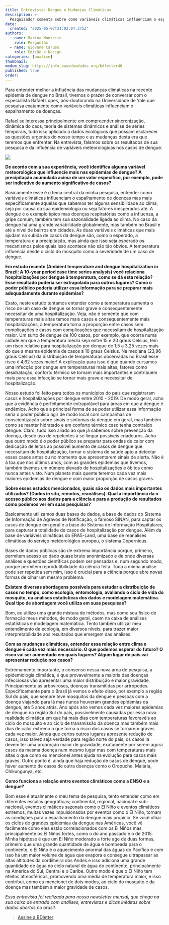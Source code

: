 ```yaml
---
title: Entrevista: Dengue e Mudanças Climáticas
description: >-
  Pesquisador comenta sobre como variáveis climáticas influenciam o espalhamento de doenças 
date:
  created: "2025-05-07T21:02:04.375Z"
authors:
  - name: Marina Monteiro
    role: Perguntas
  - name: Giovane Caruso
    role: Edição e Design
categories: [analise]
thumbnail: 
medum_slug: https://info.basedosdados.org/bdletter40
published: true
order: 
---
```


Para entender melhor a influência das mudanças climáticas na recente epidemia de dengue no Brasil, tivemos o prazer de conversar com o especialista Rafael Lopes, pós-doutorando na Universidade de Yale que pesquisa exatamente como variáveis climáticas influenciam o espalhamento de doenças.  

Rafael se interessa principalmente em compreender sincronização, dinâmica do caos, teoria de sistemas dinâmicos e análise de séries temporais, tudo isso aplicado a dados ecológicos que possam esclarecer as questões urgentes do nosso tempo e as mudanças desta era que teremos que enfrentar. Na entrevista, falamos sobre os resultados de sua pesquisa e da influência de variáveis meteorológicas nos casos de dengue. 

<Image src="/blog/entrevista-dengue-e-mudancas-climaticas/rafael_lopes.png" caption="Rafael Lopes, Pós-doutorando na Universidade de Yale "/>

**De acordo com a sua experiência, você identifica alguma variável meteorológica que influencie mais nas epidemias de dengue? A precipitação acumulada acima de um valor específico, por exemplo, pode ser indicativo de aumento significativo de casos?**

Basicamente esse é o tema central da minha pesquisa, entender como variáveis climáticas influenciam o espalhamento de doenças mas mais especificamente aquelas que sabemos ter alguma sensibilidade ao clima, seja por causa da sua epidemiologia ou seja fatores inesperados até. A dengue é o exemplo típico mas doenças respiratórias como a influenza, a gripe comum, também tem sua sazonalidade ligada ao clima. No caso da dengue há uma grande variabilidade globalmente, mas também no Brasil e até a nível de bairros em cidades. As duas variáveis climáticas que mais ajudam na subida de casos da dengue são, como o esperado, a temperatura e a precipitação, mas ainda que isso seja esperado os mecanismos pelos quais isso acontece não são tão óbvios. A temperatura influencia desde o ciclo do mosquito como a severidade de um caso de dengue.

**Em estudo recente (Ambient temperature and dengue hospitalization in Brazil: A 10-year period case time series analysis) você relaciona hospitalizações por dengue à temperatura, como se dá esta relação? Esse resultado poderia ser extrapolado para outros lugares? Como o poder público poderia utilizar essa informação para se preparar mais adequadamente durante epidemias?**

Exato, neste  estudo tentamos entender como a temperatura aumenta o risco de um caso de dengue se tornar grave e consequentemente necessitar de uma hospitalização. Veja, não é somente que com temperaturas mais altas temos mais casos e consequentemente mais hospitalizações, a temperatura torna a proporção entre casos sem complicações e casos com complicações que necessitam de hospitalização maior. Um surto de dengue de 100 casos, por exemplo, que ocorra numa cidade em que a temperatura média seja entre 15 e 20 graus Celsius, tem um risco relativo para hospitalização por dengue de 1,5 a 3,25 vezes mais do que a mesma epidemia de casos a 10 graus Celsius. Na mediana (23,96 graus Celsius) da distribuição de temperaturas observadas no Brasil esse risco é 4,62 vezes maior! A explicação para isso é que quando cursamos uma infecção por dengue em temperaturas mais altas, fatores como desidratação, conforto térmico se tornam mais importantes e contribuem mais para essa infecção se tornar mais grave e necessitar de hospitalização.

Nosso estudo foi feito para todos os municípios do país que registraram casos e hospitalizações por dengue entre 2010 - 2019. De modo geral, acho que a evidência é perfeitamente extrapolável para áreas em que a dengue é endêmica. Acho que a principal forma de se poder utilizar essa informação seria o poder público agir de modo local com campanhas de conscientização sobre sinais e sintomas da dengue em geral, mas também como se manter hidratado e em conforto térmico caso tenha contraído dengue. Claro, tudo isso aliado ao que já sabemos sobre prevenção da doença, desde uso de repelentes à se limpar possíveis criadouros. Acho que outro modo é o poder público se preparar para ondas de calor com dedicação de leitos ao possível aumento de casos de dengue que necessitam de hospitalização, tornar o sistema de saúde apto a detectar esses casos antes ou no momento que apresentarem sinais de alerta. Não é à toa que nos últimos anos, com as grandes epidemias que tivemos, também tivemos um número elevado de hospitalizações e óbitos como nunca antes visto. Num planeta mais quente teremos cada vez mais maiores epidemias de dengue e com maior proporção de casos graves.

**Sobre esses estudos mencionados, quais são os dados mais importantes utilizados? (Dados in situ, remotos, reanálises). Qual a importância da o acesso público aos dados para a ciência e para a produção de resultados como podemos ver em suas pesquisas?**

Basicamente utilizamos duas bases de dados, a base de dados do Sistema de Informação de Agravos de Notificação, o famoso SINAN, para captar os casos de dengue em geral e a base do Sistema de Informação Hospitalares, para capturar a totalidade de casos de hospitalização por dengue. Além da base de variáveis climáticas do ERA5-Land, uma base de reanálises climáticas do serviço meteorológico europeu, o sistema Copernicus. 

 

Bases de dados públicas são de extrema importância porque, primeiro, permitem acesso ao dado quase bruto anonimizado e de onde diversas análises e questões científicas podem ser pensadas e, num segundo modo, porque permitem reprodutibilidade da ciência feita. Toda a minha análise pode ser repetida sem mim, isso é crucial para a ciência porque abre novas formas de olhar um mesmo problema. 

**Existem diversas abordagens possíveis para estudar a distribuição de casos no tempo, como ecologia, entomologia, avaliando o ciclo de vida do mosquito, ou análises estatísticas dos dados e modelagem matemática. Qual tipo de abordagem você utiliza em suas pesquisas?**

Bom, eu utilizo uma grande mistura de métodos, mas como sou físico de formação meus métodos, de modo geral, caem na caixa de análises estatísticas e modelagem matemática. Tento também utilizar meu entendimento de ecologia, em diversos níveis, para trazer maior interpretabilidade aos resultados que emergem das análises. 

**Com as mudanças climáticas, entender essa relação entre clima e dengue é cada vez mais necessário. O que podemos esperar do futuro? O risco vai ser aumentado em quais lugares? Algum lugar do país vai apresentar redução nos casos?**

Extremamente importante, o consenso nessa nova área de pesquisa, a epidemiologia climática, é que provavelmente a maioria das doenças infecciosas vão apresentar uma maior distribuição e maior gravidade. Principalmente as arboviroses, doenças transmitidas por artrópodes. Especificamente para o Brasil já vemos o efeito disso, por exemplo a região Sul do país, que sempre teve mosquitos da dengue e pessoas com a doença viajando para lá mas nunca houveram grandes epidemias da dengue, até 5 anos atrás. Ano após ano vemos cada vez maiores epidemias de dengue na região Sul do país, possivelmente causadas por essa nova realidade climática em que há mais dias com temperaturas favoravéis ao ciclo do mosquito e ao ciclo de transmissão da doença mas também mais dias de calor extremo o que torna o risco dos casos se tornarem graves cada vez maior. Ainda que certos outros lugares apresente redução de casos, isso talvez seja verdade para região norte do país, os casos lá devem ter uma proporção maior de gravidade, exatamente por serem agora casos da mesma doença num mesmo lugar mas com temperaturas mais altas o que como eu mencionei antes ajuda na evolução para casos mais graves. Outro ponto é, ainda que haja redução de casos de dengue, pode haver aumento de casos de outra doenças como o Oropuche, Malária, Chikungunya, etc.

**Como funciona a relação entre eventos climáticos como a ENSO e a dengue?**

Bom esse é atualmente o meu tema de pesquisa, tento entender como em diferentes escalas geográficas; continental, regional, nacional e sub-nacional, eventos climáticos sazonais como o El Niño e eventos climáticos extremos, muitas vezes impulsionados por eventos como o El Niño, tornam as condições para o espalhamento da dengue mais propício. Se você olhar os ciclos de grandes epidemias da dengue nas Américas, você vê facilmente como eles estão correlacionados com os El Niños mas principalmente os El Niños fortes, como o do ano passado e o de 2015. Minha hipótese é que um El Niño moderado a forte age de duas formas, primeiro que uma grande quantidade de água é bombeada para o continente, o El Niño é o aquecimento anormal das águas do Pacífico e com isso há um maior volume de água que evapora e consegue ultrapassar as altas altitudes da cordilheira dos Andes e isso adiciona uma grande quantidade de água no ciclo natural de água do continente, principalmente na América do Sul, Central e o Caribe. Outro modo é que o El Niño tem efeitos atmosféricos, promovendo uma média de temperatura maior, e isso contribui, como eu mencionei de dois modos, ao ciclo do mosquito e da doença mas também à maior gravidade de casos.

_Essa entrevista foi realizada para nossa newsletter mensal, que chega na sua caixa de entrada com análises, entrevistas e dicas inéditas sobre dados abertos no brasil._ 

> [Assine a BDletter](https://info.basedosdados.org/newsletter)